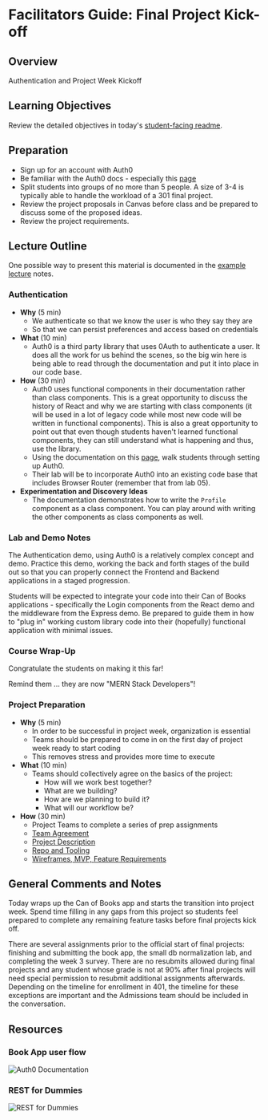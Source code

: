 # Facilitators Guide: Final Project Kick-off

## Overview

Authentication and Project Week Kickoff

## Learning Objectives

Review the detailed objectives in today's [student-facing readme](../README.md).

## Preparation

- Sign up for an account with Auth0
- Be familiar with the Auth0 docs - especially this [page](https://auth0.com/docs/libraries/auth0-react)
- Split students into groups of no more than 5 people. A size of 3-4 is typically able to handle the workload of a 301 final project.
- Review the project proposals in Canvas before class and be prepared to discuss some of the proposed ideas.
- Review the project requirements.

## Lecture Outline

One possible way to present this material is documented in the [example lecture](./LECTURE-EXAMPLE.md) notes.

### Authentication

- **Why** (5 min)
  - We authenticate so that we know the user is who they say they are
  - So that we can persist preferences and access based on credentials
- **What** (10 min)
  - Auth0 is a third party library that uses 0Auth to authenticate a user. It does all the work for us behind the scenes, so the big win here is being able to read through the documentation and put it into place in our code base.
- **How** (30 min)
  - Auth0 uses functional components in their documentation rather than class components. This is a great opportunity to discuss the history of React and why we are starting with class components (it will be used in a lot of legacy code while most new code will be written in functional components). This is also a great opportunity to point out that even though students haven't learned functional components, they can still understand what is happening and thus, use the library.
  - Using the documentation on this [page](https://auth0.com/docs/libraries/auth0-react), walk students through setting up Auth0.
  - Their lab will be to incorporate Auth0 into an existing code base that includes Browser Router (remember that from lab 05).
- **Experimentation and Discovery Ideas**
  - The documentation demonstrates how to write the `Profile` component as a class component. You can play around with writing the other components as class components as well.

### Lab and Demo Notes

The Authentication demo, using Auth0 is a relatively complex concept and demo. Practice this demo, working the back and forth stages of the build out so that you can properly connect the Frontend and Backend applications in a staged progression.

Students will be expected to integrate your code into their Can of Books applications - specifically the Login components from the React demo and the middleware from the Express demo. Be prepared to guide them in how to "plug in" working custom library code into their (hopefully) functional application with minimal issues.

### Course Wrap-Up

Congratulate the students on making it this far!

Remind them ... they are now "MERN Stack Developers"!

### Project Preparation

- **Why** (5 min)
  - In order to be successful in project week, organization is essential
  - Teams should be prepared to come in on the first day of project week ready to start coding
  - This removes stress and provides more time to execute
- **What** (10 min)
  - Teams should collectively agree on the basics of the project:
    - How will we work best together?
    - What are we building?
    - How are we planning to build it?
    - What will our workflow be?
- **How** (30 min)
  - Project Teams to complete a series of prep assignments
  - [Team Agreement](https://codefellows.github.io/common_curriculum/projects/Project_Prep_1)
  - [Project Description](https://codefellows.github.io/common_curriculum/projects/Project_Prep_2)
  - [Repo and Tooling](https://codefellows.github.io/common_curriculum/projects/Project_Prep_3)
  - [Wireframes, MVP, Feature Requirements](https://codefellows.github.io/common_curriculum/projects/Project_Prep_4)

## General Comments and Notes

Today wraps up the Can of Books app and starts the transition into project week. Spend time filling in any gaps from this project so students feel prepared to complete any remaining feature tasks before final projects kick off.

There are several assignments prior to the official start of final projects: finishing and submitting the book app, the small db normalization lab, and completing the week 3 survey. There are no resubmits allowed during final projects and any student whose grade is not at 90% after final projects will need special permission to resubmit additional assignments afterwards. Depending on the timeline for enrollment in 401, the timeline for these exceptions are important and the Admissions team should be included in the conversation.

## Resources

### Book App user flow

![Auth0 Documentation](https://auth0.com/docs/libraries/auth0-react)

### REST for Dummies

![REST for Dummies](whiteboard-diagrams/rest-for-dummies.png)
